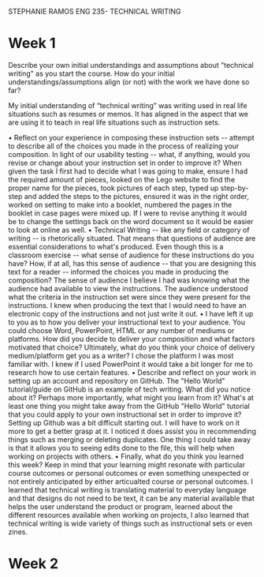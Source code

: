 
STEPHANIE RAMOS
ENG 235- TECHNICAL WRITING

# Week 1

Describe your own initial understandings and assumptions about "technical writing" as you start the course. How do your initial understandings/assumptions align (or not) with the work we have done so far?

My initial understanding of “technical writing” was writing used in real life situations such as resumes or memos. It has aligned in the aspect that we are using it to teach in real life situations such as instruction sets. 

•	Reflect on your experience in composing these instruction sets -- attempt to describe all of the choices you made in the process of realizing your composition. In light of our usability testing -- what, if anything, would you revise or change about your instruction set in order to improve it?
When given the task I first had to decide what I was going to make, ensure I had the required amount of pieces, looked on the Lego website to find the proper name for the pieces, took pictures of each step, typed up step-by-step and added the steps to the pictures, ensured it was in the right order, worked on setting to make into a booklet, numbered the pages in the booklet in case pages were mixed up. If I were to revise anything it would be to change the settings back on the word document so it would be easier to look at online as well. 
•	Technical Writing -- like any field or category of writing -- is rhetorically situated. That means that questions of audience are essential considerations to what's produced. Even though this is a classroom exercise -- what sense of audience for these instructions do you have? How, if at all, has this sense of audience -- that you are designing this text for a reader -- informed the choices you made in producing the composition? 
The sense of audience I believe I had was knowing what the audience had available to view the instructions. The audience understood what the criteria in the instruction set were since they were present for the instructions. I knew when producing the text that I would need to have an electronic copy of the instructions and not just write it out. 
•	I have left it up to you as to how you deliver your instructional text to your audience. You could choose Word, PowerPoint, HTML or any number of mediums or platforms. How did you decide to deliver your composition and what factors motivated that choice? Ultimately, what do you think your choice of delivery medium/platform get you as a writer? 
I chose the platform I was most familiar with. I knew if I used PowerPoint it would take a bit longer for me to research how to use certain features. 
•	Describe and reflect on your work in setting up an account and repository on GitHub. The "Hello World" tutorial/guide on GitHub is an example of tech writing. What did you notice about it? Perhaps more importantly, what might you learn from it? What's at least one thing you might take away from the GitHub "Hello World" tutorial that you could apply to your own instructional set in order to improve it? 
Setting up Github was a bit difficult starting out. I will have to work on it more to get a better grasp at it. I noticed it does assist you in recommending things such as merging or deleting duplicates. One thing I could take away is that it allows you to seeing edits done to the file, this will help when working on projects with others.
•	Finally, what do you think you learned this week? Keep in mind that your learning might resonate with particular course outcomes or personal outcomes or even something unexpected or not entirely anticipated by either articualted course or personal outcomes.
I learned that technical writing is translating material to everyday language and that designs do not need to be text, it can be any material available that helps the user understand the product or program, learned about the different resources available when working on projects, I also learned that technical writing is wide variety of things such as instructional sets or even zines. 

# Week 2



